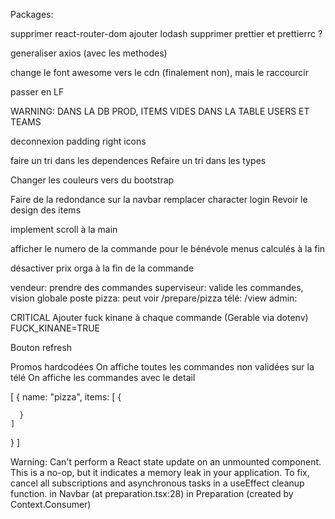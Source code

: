 Packages:

supprimer react-router-dom
ajouter lodash
supprimer prettier et prettierrc ?

generaliser axios (avec les methodes)

change le font awesome vers le cdn (finalement non), mais le raccourcir

passer en LF

WARNING: DANS LA DB PROD, ITEMS VIDES DANS LA TABLE USERS ET TEAMS

deconnexion padding right
icons

faire un tri dans les dependences
Refaire un tri dans les types

Changer les couleurs vers du bootstrap

Faire de la redondance sur la navbar
remplacer character login
Revoir le design des items

implement scroll à la main

afficher le numero de la commande pour le bénévole
menus calculés à la fin

désactiver prix orga à la fin de la commande

vendeur: prendre des commandes
superviseur: valide les commandes, vision globale
poste pizza: peut voir /prepare/pizza
télé: /view
admin:

CRITICAL
Ajouter fuck kinane à chaque commande (Gerable via dotenv)
FUCK_KINANE=TRUE

Bouton refresh

Promos hardcodées
On affiche toutes les commandes non validées sur la télé
On affiche les commandes avec le detail

[
{
name: "pizza",
items: [
{

      }
    ]

}
]

Warning: Can't perform a React state update on an unmounted component. This is a no-op, but it indicates a memory leak in your application. To fix, cancel all subscriptions and asynchronous tasks in a useEffect cleanup function.
in Navbar (at preparation.tsx:28)
in Preparation (created by Context.Consumer)

